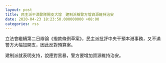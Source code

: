 ```yaml
---
layout: post
title: 民主派不滿警隊開支大增　建制派稱警方增資源維持治安
date: 2020-04-23 18:23:50.000000000 +08:00
categories: rss
---
```


立法會繼續第二日辯論《撥款條例草案》，民主派批評中央干預本港事務，又不滿警方大幅加開支，因此反對預算案。

建制派就表明支持，說應對黑暴，警方要增加資源維持治安。
